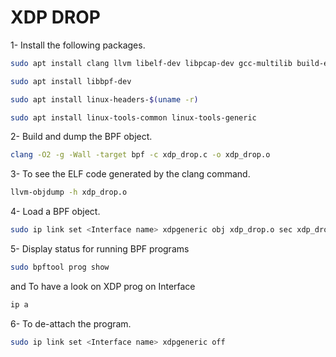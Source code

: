 # XDP DROP

1- Install the following packages.
```bash
sudo apt install clang llvm libelf-dev libpcap-dev gcc-multilib build-essential
```
```bash
sudo apt install libbpf-dev
```
```bash
sudo apt install linux-headers-$(uname -r)
```
```bash
sudo apt install linux-tools-common linux-tools-generic
```

2- Build and dump the BPF object.
```bash
clang -O2 -g -Wall -target bpf -c xdp_drop.c -o xdp_drop.o
```

3- To see the ELF code generated by the clang command.
```bash
llvm-objdump -h xdp_drop.o
```

4- Load a BPF object.
```bash
sudo ip link set <Interface name> xdpgeneric obj xdp_drop.o sec xdp_drop
```

5- Display status for running BPF programs
```bash
sudo bpftool prog show
```

and To have a look on XDP prog on Interface
```bash
ip a
```
6- To de-attach the program.
```bash
sudo ip link set <Interface name> xdpgeneric off
```

